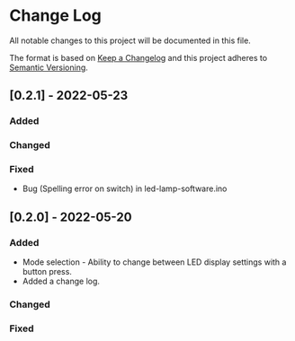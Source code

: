 # Change Log

All notable changes to this project will be documented in this file.

The format is based on [Keep a Changelog](http://keepachangelog.com/)
and this project adheres to [Semantic Versioning](http://semver.org/).

## [0.2.1] - 2022-05-23

### Added

### Changed

### Fixed
- Bug (Spelling error on switch) in led-lamp-software.ino

## [0.2.0] - 2022-05-20

### Added

- Mode selection - Ability to change between LED display settings with a button press.
- Added a change log.

### Changed

### Fixed
